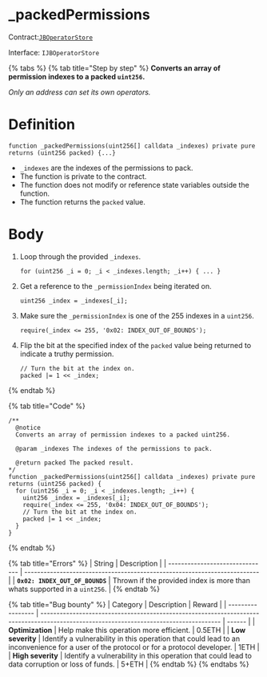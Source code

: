 # _packedPermissions

Contract:[`JBOperatorStore`](../)​‌

Interface: `IJBOperatorStore`

{% tabs %}
{% tab title="Step by step" %}
**Converts an array of permission indexes to a packed `uint256`.**

_Only an address can set its own operators._

# Definition

```solidity
function _packedPermissions(uint256[] calldata _indexes) private pure returns (uint256 packed) {...}
```

* `_indexes` are the indexes of the permissions to pack.
* The function is private to the contract.
* The function does not modify or reference state variables outside the function.
* The function returns the `packed` value.

# Body

1.  Loop through the provided `_indexes`.

    ```solidity
    for (uint256 _i = 0; _i < _indexes.length; _i++) { ... }
    ```
2.  Get a reference to the `_permissionIndex` being iterated on.

    ```solidity
    uint256 _index = _indexes[_i];
    ```
3.  Make sure the `_permissionIndex` is one of the 255 indexes in a `uint256`.

    ```solidity
    require(_index <= 255, '0x02: INDEX_OUT_OF_BOUNDS');
    ```
4.  Flip the bit at the specified index of the `packed` value being returned to indicate a truthy permission.

    ```solidity
    // Turn the bit at the index on.
    packed |= 1 << _index;
    ```
{% endtab %}

{% tab title="Code" %}
```solidity
/** 
  @notice 
  Converts an array of permission indexes to a packed uint256.

  @param _indexes The indexes of the permissions to pack.

  @return packed The packed result.
*/
function _packedPermissions(uint256[] calldata _indexes) private pure returns (uint256 packed) {
  for (uint256 _i = 0; _i < _indexes.length; _i++) {
    uint256 _index = _indexes[_i];
    require(_index <= 255, '0x04: INDEX_OUT_OF_BOUNDS');
    // Turn the bit at the index on.
    packed |= 1 << _index;
  }
}
```
{% endtab %}

{% tab title="Errors" %}
| String                          | Description                                                               |
| ------------------------------- | ------------------------------------------------------------------------- |
| **`0x02: INDEX_OUT_OF_BOUNDS`** | Thrown if the provided index is more than whats supported in a `uint256`. |
{% endtab %}

{% tab title="Bug bounty" %}
| Category          | Description                                                                                                                            | Reward |
| ----------------- | -------------------------------------------------------------------------------------------------------------------------------------- | ------ |
| **Optimization**  | Help make this operation more efficient.                                                                                               | 0.5ETH |
| **Low severity**  | Identify a vulnerability in this operation that could lead to an inconvenience for a user of the protocol or for a protocol developer. | 1ETH   |
| **High severity** | Identify a vulnerability in this operation that could lead to data corruption or loss of funds.                                        | 5+ETH  |
{% endtab %}
{% endtabs %}
